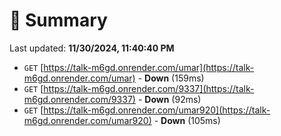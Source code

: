 # 📖 Summary
Last updated: **11/30/2024, 11:40:40 PM**

- `GET` [https://talk-m6gd.onrender.com/umar](https://talk-m6gd.onrender.com/umar) - **Down** (159ms)
- `GET` [https://talk-m6gd.onrender.com/9337](https://talk-m6gd.onrender.com/9337) - **Down** (92ms)
- `GET` [https://talk-m6gd.onrender.com/umar920](https://talk-m6gd.onrender.com/umar920) - **Down** (105ms)
